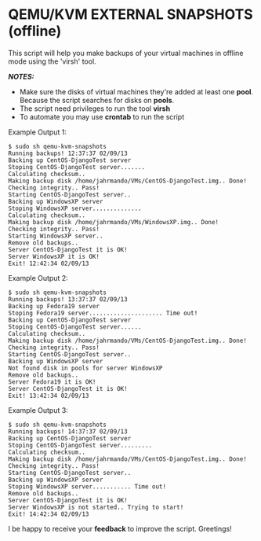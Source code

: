 QEMU/KVM EXTERNAL SNAPSHOTS (offline)
=====================================
This script will help you make backups of your virtual machines in offline mode using the 'virsh' tool.

**_NOTES:_**

* Make sure the disks of virtual machines they're added at least one **pool**. Because the script searches for disks on **pools**.
* The script need privileges to run the tool **virsh**
* To automate you may use **crontab** to run the script

Example Output 1:

```
$ sudo sh qemu-kvm-snapshots
Running backups! 12:37:37 02/09/13
Backing up CentOS-DjangoTest server
Stoping CentOS-DjangoTest server.......
Calculating checksum.. 
Making backup disk /home/jahrmando/VMs/CentOS-DjangoTest.img.. Done!
Checking integrity.. Pass!
Starting CentOS-DjangoTest server.. 
Backing up WindowsXP server
Stoping WindowsXP server..............
Calculating checksum.. 
Making backup disk /home/jahrmando/VMs/WindowsXP.img.. Done!
Checking integrity.. Pass!
Starting WindowsXP server.. 
Remove old backups..
Server CentOS-DjangoTest it is OK!
Server WindowsXP it is OK!
Exit! 12:42:34 02/09/13
```
Example Output 2:
```
$ sudo sh qemu-kvm-snapshots
Running backups! 13:37:37 02/09/13
Backing up Fedora19 server
Stoping Fedora19 server..................... Time out!
Backing up CentOS-DjangoTest server
Stoping CentOS-DjangoTest server......
Calculating checksum.. 
Making backup disk /home/jahrmando/VMs/CentOS-DjangoTest.img.. Done!
Checking integrity.. Pass!
Starting CentOS-DjangoTest server.. 
Backing up WindowsXP server
Not found disk in pools for server WindowsXP
Remove old backups..
Server Fedora19 it is OK!
Server CentOS-DjangoTest it is OK!
Exit! 13:42:34 02/09/13
```
Example Output 3:
```
$ sudo sh qemu-kvm-snapshots
Running backups! 14:37:37 02/09/13
Backing up CentOS-DjangoTest server
Stoping CentOS-DjangoTest server.........
Calculating checksum.. 
Making backup disk /home/jahrmando/VMs/CentOS-DjangoTest.img.. Done!
Checking integrity.. Pass!
Starting CentOS-DjangoTest server.. 
Backing up WindowsXP server
Stoping WindowsXP server........... Time out!
Remove old backups..
Server CentOS-DjangoTest it is OK!
Server WindowsXP is not started.. Trying to start!
Exit! 14:42:34 02/09/13
```

I be happy to receive your **feedback** to improve the script. Greetings!
